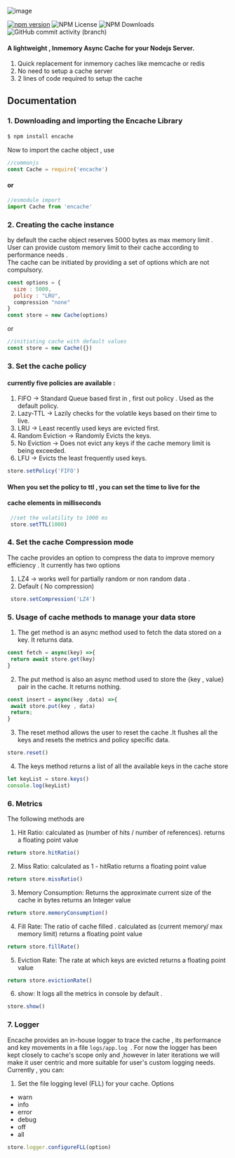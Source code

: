 ![image](https://github.com/user-attachments/assets/608f2841-7a0f-400e-8370-d7c8dc24e37c)  

[![npm version](https://badge.fury.io/js/encache.svg)](https://badge.fury.io/js/encache)
![NPM License](https://img.shields.io/npm/l/encache)
![NPM Downloads](https://img.shields.io/npm/dy/encache)
![GitHub commit activity (branch)](https://img.shields.io/github/commit-activity/m/ryuusama09/encache/main)


#### A lightweight , Inmemory Async Cache for your Nodejs Server. <br/>
1. Quick replacement for inmemory caches like memcache or redis
2. No need to setup a cache server 
3. 2 lines of code required to setup the cache 

## Documentation 
### 
### 1. Downloading and importing the Encache Library
####
```bash
$ npm install encache
```
Now to import the cache object , use 
```js
//commonjs
const Cache = require('encache')
```
#### or
```js
//esmodule import
import Cache from 'encache'
 ```


### 2. Creating the cache instance 
by default the cache object reserves 5000 bytes as max memory limit .    
User can provide custom memory limit to their cache according to performance needs .  
The cache can be initiated by providing a set of options which are not compulsory.
```js
const options = {
  size : 5000,
  policy : "LRU",
  compression "none"
}
const store = new Cache(options)
```
or

```js
//initiating cache with default values
const store = new Cache({})
```


### 3. Set the cache policy 
#### currently five policies are available :
1. FIFO -> Standard Queue based first in , first out policy . Used as the default policy. 
2. Lazy-TTL -> Lazily checks for the volatile keys based on their time to live.
3. LRU -> Least recently used keys are evicted first.
4. Random Eviction -> Randomly Evicts the keys.
5. No Eviction -> Does not evict any keys if the cache memory limit is being exceeded.
6. LFU -> Evicts the least frequently used keys. 
 
```js
store.setPolicy('FIFO')
```
#### When you set the policy to ttl , you can set the time to live for the 
#### cache elements in milliseconds 
```js
 //set the volatility to 1000 ms  
 store.setTTL(1000)
```

### 4. Set the cache Compression mode
The cache provides an option to compress the data to improve 
memory efficiency . It currently has two options 
1. LZ4 -> works well for partially random or non random data . 
2. Default ( No compression)   
```js
 store.setCompression('LZ4')
```  

### 5. Usage of cache methods to manage your data store
 1. The get method is an async method used to fetch the data stored on a key. It returns data.
```js
const fetch = async(key) =>{
 return await store.get(key)
}
```
2. The put method is also an async method used to store the {key , value}  pair in the cache. It returns nothing.
```js
const insert = async(key ,data) =>{
 await store.put(key , data)
 return;
}
```
3. The reset method allows the user to reset the cache .It flushes all the keys and resets the metrics and policy specific data.
```js
store.reset()
```
4. The keys method returns a list of all the available keys in the cache store
```js 
let keyList = store.keys()
console.log(keyList)
```

### 6. Metrics 
The following methods are 
1. Hit Ratio: calculated as (number of hits / number of references).
returns a floating point value 
 ```js
 return store.hitRatio()
 ```  
2. Miss Ratio: calculated as 1 - hitRatio
returns a floating point value 
 ```js
 return store.missRatio()
 ```  
3. Memory Consumption: Returns the approximate current size of the cache in bytes 
returns an Integer value 
 ```js
 return store.memoryConsumption()
 ```  
4. Fill Rate: The ratio of cache filled . calculated as (current memory/ max memory limit) 
returns a floating point value 
  ```js 
  return store.fillRate()
  ```
5. Eviction Rate: The rate at which keys are evicted 
returns a floating point value 
  ```js
  return store.evictionRate()
  ```
6. show: It logs all the metrics in console by default . 
```js
store.show()
```

### 7. Logger
Encache provides an in-house logger to trace the cache , its performance and key movements in a file ```logs/app.log ```.
For now the logger has been kept closely to cache's scope only and ,however in later iterations we will 
make it user centric and more suitable for user's custom logging needs.
Currently , you can:
1. Set the file logging level (FLL) for your cache. 
Options
  - warn
  - info
  - error
  - debug
  - off
  - all 

```js
store.logger.configureFLL(option)
```







